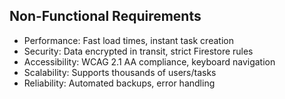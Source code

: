 ## Non-Functional Requirements
- Performance: Fast load times, instant task creation
- Security: Data encrypted in transit, strict Firestore rules
- Accessibility: WCAG 2.1 AA compliance, keyboard navigation
- Scalability: Supports thousands of users/tasks
- Reliability: Automated backups, error handling
